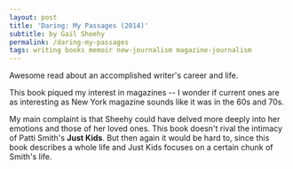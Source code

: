 ```yaml
---
layout: post
title: 'Daring: My Passages (2014)'
subtitle: by Gail Sheehy
permalink: /daring-my-passages
tags: writing books memoir new-journalism magazine-journalism
---
```


Awesome read about an accomplished writer's career and life.
<!--more-->
This book piqued my interest in magazines -- I wonder if current ones are as interesting as New York magazine sounds like it was in the 60s and 70s.

My main complaint is that Sheehy could have delved more deeply into her emotions and those of her loved ones.
This book doesn't rival the intimacy of Patti Smith's __Just Kids__.
But then again it would be hard to, since this book describes a whole life and Just Kids focuses on a certain chunk of Smith's life.